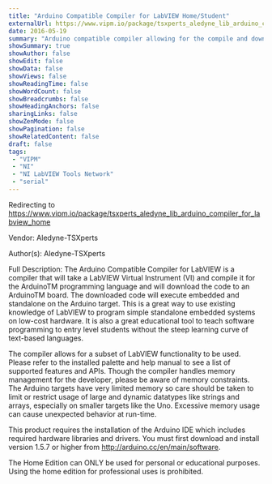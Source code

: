 ```yaml
---
title: "Arduino Compatible Compiler for LabVIEW Home/Student"
externalUrl: https://www.vipm.io/package/tsxperts_aledyne_lib_arduino_compiler_for_labview_home
date: 2016-05-19
summary: "Arduino compatible compiler allowing for the compile and download of LabVIEW VIs to an Arduino target"
showSummary: true
showAuthor: false
showEdit: false
showData: false
showViews: false
showReadingTime: false
showWordCount: false
showBreadcrumbs: false
showHeadingAnchors: false
sharingLinks: false
showZenMode: false
showPagination: false
showRelatedContent: false
draft: false
tags:
 - "VIPM"
 - "NI"
 - "NI LabVIEW Tools Network"
 - "serial"
---
```


Redirecting to https://www.vipm.io/package/tsxperts_aledyne_lib_arduino_compiler_for_labview_home

Vendor: Aledyne-TSXperts

Author(s): Aledyne-TSXperts
 
Full Description:
The Arduino Compatible Compiler for LabVIEW is a compiler that will take a LabVIEW Virtual Instrument (VI) and compile it for the ArduinoTM programming language and will download the code to an ArduinoTM board.  The downloaded code will execute embedded and standalone on the Arduino target.  This is a great way to use existing knowledge of LabVIEW to program simple standalone embedded systems on low-cost hardware.  It is also a great educational tool to teach software programming to entry level students without the steep learning curve of text-based languages.

The compiler allows for a subset of LabVIEW functionality to be used.  Please refer to the installed palette and help manual to see a list of supported features and APIs.  Though the compiler handles memory management for the developer, please be aware of memory constraints.  The Arduino targets have very limited memory so care should be taken to limit or restrict usage of large and dynamic datatypes like strings and arrays, especially on smaller targets like the Uno.  Excessive memory usage can cause unexpected behavior at run-time.

This product requires the installation of the Arduino IDE which includes required hardware libraries and drivers.  You must first download and install version 1.5.7 or higher from http://arduino.cc/en/main/software.

The Home Edition can ONLY be used for personal or educational purposes.  Using the home edition for professional uses is prohibited.